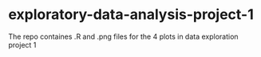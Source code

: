 # exploratory-data-analysis-project-1
The repo containes .R and .png files for the 4 plots in data exploration project 1 
